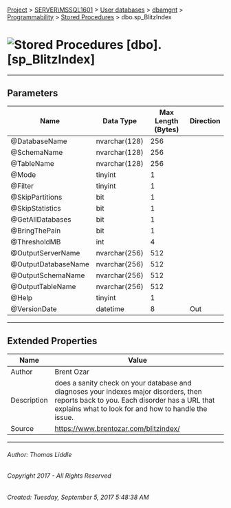 #### 

[Project](../../../../../index.md) > [SERVER\\MSSQL1601](../../../../index.md) > [User databases](../../../index.md) > [dbamgnt](../../index.md) > [Programmability](../index.md) > [Stored Procedures](Stored_Procedures.md) > dbo.sp_BlitzIndex

# ![Stored Procedures](../../../../../Images/StoredProcedure32.png) [dbo].[sp_BlitzIndex]

---

## <a name="#parameters"></a>Parameters

| Name | Data Type | Max Length (Bytes) | Direction |
|---|---|---|---|
| @DatabaseName | nvarchar(128) | 256 |  |
| @SchemaName | nvarchar(128) | 256 |  |
| @TableName | nvarchar(128) | 256 |  |
| @Mode | tinyint | 1 |  |
| @Filter | tinyint | 1 |  |
| @SkipPartitions | bit | 1 |  |
| @SkipStatistics | bit | 1 |  |
| @GetAllDatabases | bit | 1 |  |
| @BringThePain | bit | 1 |  |
| @ThresholdMB | int | 4 |  |
| @OutputServerName | nvarchar(256) | 512 |  |
| @OutputDatabaseName | nvarchar(256) | 512 |  |
| @OutputSchemaName | nvarchar(256) | 512 |  |
| @OutputTableName | nvarchar(256) | 512 |  |
| @Help | tinyint | 1 |  |
| @VersionDate | datetime | 8 | Out |


---

## <a name="#extendedproperties"></a>Extended Properties

| Name | Value |
|---|---|
| Author | Brent Ozar |
| Description | does a sanity check on your database and diagnoses your indexes major disorders, then reports back to you. Each disorder has a URL that explains what to look for and how to handle the issue. |
| Source | https://www.brentozar.com/blitzindex/ |


---

###### Author:  Thomas Liddle

###### Copyright 2017 - All Rights Reserved

###### Created: Tuesday, September 5, 2017 5:48:38 AM

